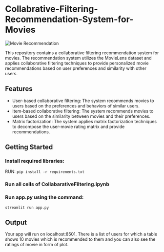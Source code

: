 # Collabrative-Filtering-Recommendation-System-for-Movies
![Movie Recommendation](https://i0.wp.com/www.relataly.com/wp-content/uploads/2023/03/movie-recommender-python-tutorial-min.png?fit=1356%2C540&ssl=1)

This repository contains a collaborative filtering recommendation system for movies. The recommendation system utilizes the MovieLens dataset and applies collaborative filtering techniques to provide personalized movie recommendations based on user preferences and similarity with other users.

## Features

- User-based collaborative filtering: The system recommends movies to users based on the preferences and behaviors of similar users.
- Item-based collaborative filtering: The system recommends movies to users based on the similarity between movies and their preferences.
- Matrix factorization: The system applies matrix factorization techniques to decompose the user-movie rating matrix and provide recommendations.

## Getting Started

### Install required libraries:
RUN: 
```pip install -r requirements.txt```
### Run all cells of CollabarativeFiltering.ipynb
### Run app.py using the command:
```streamlit run app.py```
## Output
Your app will run on localhost:8501.
There is a list of users for which a table shows 10 movies which is recommended to them and you can also see the ratings of movie in form of plot.
